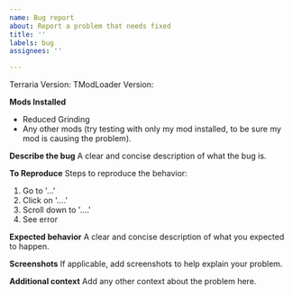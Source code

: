 ```yaml
---
name: Bug report
about: Report a problem that needs fixed
title: ''
labels: bug
assignees: ''

---
```


Terraria Version:
TModLoader Version:

**Mods Installed**
- Reduced Grinding
- Any other mods (try testing with only my mod installed, to be sure my mod is causing the problem).

**Describe the bug**
A clear and concise description of what the bug is.

**To Reproduce**
Steps to reproduce the behavior:
1. Go to '...'
2. Click on '....'
3. Scroll down to '....'
4. See error

**Expected behavior**
A clear and concise description of what you expected to happen.

**Screenshots**
If applicable, add screenshots to help explain your problem.

**Additional context**
Add any other context about the problem here.

